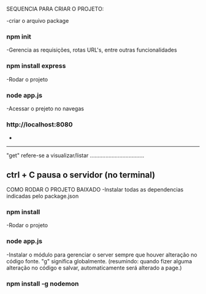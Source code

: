 SEQUENCIA PARA CRIAR O PROJETO:

-criar o arquivo package
### npm init

-Gerencia as requisições, rotas URL's, entre outras funcionalidades
### npm install express

-Rodar o projeto
### node app.js

-Acessar o prejeto no navegas
### http://localhost:8080
-
-----------------------------------
"get" refere-se a visualizar/listar
...................................

ctrl + C pausa o servidor (no terminal)
-----------------------------------

COMO RODAR O PROJETO BAIXADO
 -Instalar todas as dependencias indicadas pelo package.json
 ### npm install

 -Rodar o projeto 
 ### node app.js 

-Instalar o módulo para gerenciar o server sempre que houver alteração no código fonte. "g" significa globalmente. (resumindo: quando fizer alguma alteração no código e salvar, automaticamente será alterado a page.)
 ### npm install -g nodemon